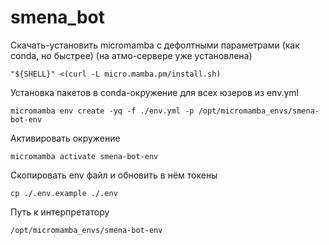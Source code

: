 # smena_bot
Скачать-установить micromamba c дефолтными параметрами (как conda, но быстрее) (на атмо-сервере уже установлена)
```
"${SHELL}" <(curl -L micro.mamba.pm/install.sh)
```


Установка пакетов в conda-окружение для всех юзеров из env.yml
```
micromamba env create -yq -f ./env.yml -p /opt/micromamba_envs/smena-bot-env
```

Активировать окружение
```
micromamba activate smena-bot-env
```

Скопировать env файл и обновить в нём токены
```
cp ./.env.example ./.env
```

Путь к интерпретатору
```
/opt/micromamba_envs/smena-bot-env
```